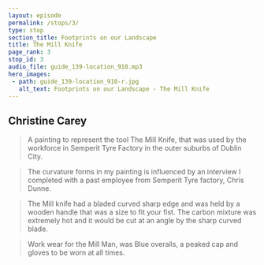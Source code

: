 ```yaml
---
layout: episode
permalink: /stops/3/
type: stop
section_title: Footprints on our Landscape
title: The Mill Knife
page_rank: 3
stop_id: 3
audio_file: guide_139-location_910.mp3
hero_images:
 - path: guide_139-location_910-r.jpg
   alt_text: Footprints on our Landscape - The Mill Knife
---
```


## Christine Carey

> A painting to represent the tool The Mill Knife, that was used by the
workforce in Semperit Tyre Factory in the outer suburbs of Dublin City.

> The curvature forms in my painting  is influenced by an interview I
completed with a past employee from Semperit Tyre factory, Chris Dunne.

> The Mill knife  had a bladed curved  sharp edge and was held by a wooden
handle that was a size to fit your fist. The carbon mixture was extremely
hot and it would be cut at an angle by the sharp curved blade.

> Work wear for the Mill Man, was Blue overalls, a peaked cap and gloves to
be  worn at all times.
